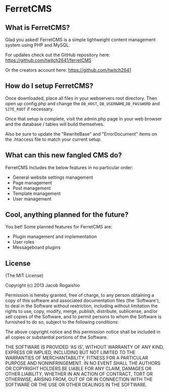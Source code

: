 FerretCMS
=========

What is FerretCMS?
--------------
Glad you asked! FerretCMS is a simple lightweight content management system using PHP and MySQL.

For updates check out the GitHub repository here:
https://github.com/twitch2641/ferretCMS

Or the creators account here:
https://github.com/twitch2641

How do I setup FerretCMS?
--------------
Once downloaded, place all files in your webservers root directory.
Then open up config.php and change the <code>DB_HOST</code>, <code>DB_USERNAME</code>,<code>DB_PASSWORD</code> and <code>SITE_ROOT</code> if necessary.

Once that setup is complete, visit the admin.php page in your web browser and the database / tables will build themselves.

Also be sure to update the "RewriteBase" and "ErrorDocument" items on the .htaccess file to match your current setup.

What can this new fangled CMS do?
--------------
FerretCMS Includes the below features in no particular order:
- General website settings management
- Page management
-	Post management
-	Template management
-	User management

Cool, anything planned for the future?
--------------
You bet! Some planned features for FerretCMS are:
- Plugin management and implementation
- User roles
- Messageboard plugins

License
--------------
(The MIT License)

Copyright (c) 2013 Jacob Rogaishio

Permission is hereby granted, free of charge, to any person obtaining a copy of this software and associated documentation files (the 'Software'), to deal in the Software without restriction, including without limitation the rights to use, copy, modify, merge, publish, distribute, sublicense, and/or sell copies of the Software, and to permit persons to whom the Software is furnished to do so, subject to the following conditions:

The above copyright notice and this permission notice shall be included in all copies or substantial portions of the Software.

THE SOFTWARE IS PROVIDED 'AS IS', WITHOUT WARRANTY OF ANY KIND, EXPRESS OR IMPLIED, INCLUDING BUT NOT LIMITED TO THE WARRANTIES OF MERCHANTABILITY, FITNESS FOR A PARTICULAR PURPOSE AND NONINFRINGEMENT. IN NO EVENT SHALL THE AUTHORS OR COPYRIGHT HOLDERS BE LIABLE FOR ANY CLAIM, DAMAGES OR OTHER LIABILITY, WHETHER IN AN ACTION OF CONTRACT, TORT OR OTHERWISE, ARISING FROM, OUT OF OR IN CONNECTION WITH THE SOFTWARE OR THE USE OR OTHER DEALINGS IN THE SOFTWARE.

